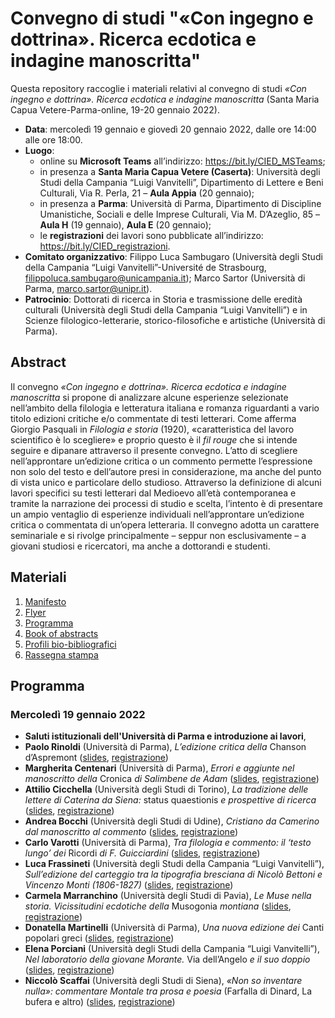 # Convegno di studi "«Con ingegno e dottrina». Ricerca ecdotica e indagine manoscritta"

Questa repository raccoglie i materiali relativi al convegno di studi _«Con ingegno e dottrina». Ricerca ecdotica e indagine manoscritta_ (Santa Maria Capua Vetere-Parma-online, 19-20 gennaio 2022).

* **Data**: mercoledì 19 gennaio e giovedì 20 gennaio 2022, dalle ore 14:00 alle ore 18:00.
* **Luogo**:
  * online su **Microsoft Teams** all’indirizzo: https://bit.ly/CIED_MSTeams;
  * in presenza a **Santa Maria Capua Vetere (Caserta)**: Università degli Studi della Campania “Luigi Vanvitelli”, Dipartimento di Lettere e Beni Culturali, Via R. Perla, 21 – **Aula Appia** (20 gennaio);
  * in presenza a **Parma**: Università di Parma, Dipartimento di Discipline Umanistiche, Sociali e delle Imprese Culturali, Via M. D’Azeglio, 85 – **Aula H** (19 gennaio), **Aula E** (20 gennaio);
  * le **registrazioni** dei lavori sono pubblicate all’indirizzo: https://bit.ly/CIED_registrazioni.
* **Comitato organizzativo**: Filippo Luca Sambugaro (Università degli Studi della Campania “Luigi Vanvitelli”-Université de Strasbourg, filippoluca.sambugaro@unicampania.it); Marco Sartor (Università di Parma, marco.sartor@unipr.it).
* **Patrocinio**: Dottorati di ricerca in Storia e trasmissione delle eredità culturali (Università degli Studi della Campania “Luigi Vanvitelli”) e in Scienze filologico-letterarie, storico-filosofiche e artistiche (Università di Parma).


## Abstract
Il convegno *«Con ingegno e dottrina». Ricerca ecdotica e indagine manoscritta* si propone di analizzare alcune esperienze selezionate nell’ambito della filologia e letteratura italiana e romanza riguardanti a vario titolo edizioni critiche e/o commentate di testi letterari. Come afferma Giorgio Pasquali in *Filologia e storia* (1920), «caratteristica del lavoro scientifico è lo scegliere» e proprio questo è il *fil rouge* che si intende seguire e dipanare attraverso il presente convegno. L’atto di scegliere nell’approntare un’edizione critica o un commento permette l’espressione non solo del testo e dell’autore presi in considerazione, ma anche del punto di vista unico e particolare dello studioso. Attraverso la definizione di alcuni lavori specifici su testi letterari dal Medioevo all’età contemporanea e tramite la narrazione dei processi di studio e scelta, l’intento è di presentare un ampio ventaglio di esperienze individuali nell’approntare un’edizione critica o commentata di un’opera letteraria. Il convegno adotta un carattere seminariale e si rivolge principalmente – seppur non esclusivamente – a giovani studiosi e ricercatori, ma anche a dottorandi e studenti.


## Materiali

1. [Manifesto](https://github.com/msartorair/coningegnoedottrina/blob/main/Manifesto.pdf)
2. [Flyer](https://github.com/msartorair/coningegnoedottrina/blob/main/Flyer.pdf)
3. [Programma](https://github.com/msartorair/coningegnoedottrina/blob/main/Programma.pdf)
4. [Book of abstracts](https://github.com/msartorair/coningegnoedottrina/blob/main/Book_of_abstracts.pdf)
5. [Profili bio-bibliografici](https://github.com/msartorair/coningegnoedottrina/blob/main/Profili_bio-bibliografici.pdf)
6. [Rassegna stampa](https://github.com/msartorair/coningegnoedottrina/blob/main/Rassegna_stampa.pdf)



## Programma

### Mercoledì 19 gennaio 2022

* **Saluti istituzionali dell'Università di Parma e introduzione ai lavori**, 
* **Paolo Rinoldi** (Università di Parma), *L’edizione critica della* Chanson d’Aspremont ([slides](slides/Rinoldi.pdf), [registrazione](https://bit.ly/CIED_Rinoldi_registrazione))
* **Margherita Centenari** (Università di Parma), *Errori e aggiunte nel manoscritto della* Cronica *di Salimbene de Adam* ([slides](slides/Centenari.pdf), [registrazione](https://bit.ly/CIED_Centenari_registrazione))
* **Attilio Cicchella** (Università degli Studi di Torino), *La tradizione delle lettere di Caterina da Siena:* status quaestionis *e prospettive di ricerca* ([slides](slides/Cicchella.pdf), [registrazione](https://bit.ly/CIED_Cicchella_registrazione))
* **Andrea Bocchi** (Università degli Studi di Udine), *Cristiano da Camerino dal manoscritto al commento* ([slides](slides/Bocchi.pdf), [registrazione](https://bit.ly/CIED_Bocchi_registrazione))
* **Carlo Varotti** (Università di Parma), *Tra filologia e commento: il ‘testo lungo’ dei* Ricordi *di F. Guicciardini* ([slides](slides/Varotti.pdf), [registrazione](https://bit.ly/CIED_Varotti_registrazione))
* **Luca Frassineti** (Università degli Studi della Campania “Luigi Vanvitelli”), *Sull’edizione del carteggio tra la tipografia bresciana di Nicolò Bettoni e Vincenzo Monti (1806-1827)* ([slides](slides/Frassineti.pdf), [registrazione](https://bit.ly/CIED_Frassineti_registrazione))
* **Carmela Marranchino** (Università degli Studi di Pavia), *Le Muse nella storia. Vicissitudini ecdotiche della* Musogonia *montiana* ([slides](slides/Marranchino.pdf), [registrazione](https://bit.ly/CIED_Marranchino_registrazione))
* **Donatella Martinelli** (Università di Parma), *Una nuova edizione dei* Canti popolari greci ([slides](slides/Martinelli.pdf), [registrazione](https://bit.ly/CIED_Martinelli_registrazione))
* **Elena Porciani** (Università degli Studi della Campania “Luigi Vanvitelli”), *Nel laboratorio della giovane Morante.* Via dell’Angelo *e il suo doppio* ([slides](slides/Porciani.pdf), [registrazione](https://bit.ly/CIED_Porciani_registrazione))
* **Niccolò Scaffai** (Università degli Studi di Siena), *«Non so inventare nulla»: commentare Montale tra prosa e poesia* (Farfalla di Dinard, La bufera e altro) ([slides](slides/Scaffai.pdf), [registrazione](https://bit.ly/CIED_Scaffai_registrazione))
